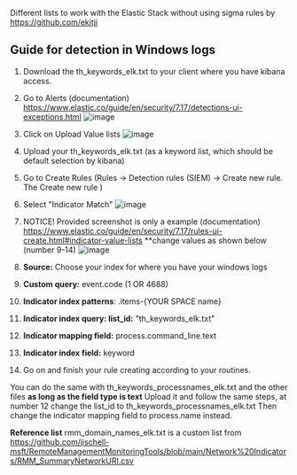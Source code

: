 Different lists to work with the Elastic Stack without using sigma rules by https://github.com/ekitji

## Guide for detection in Windows logs
1. Download the th_keywords_elk.txt to your client where you have kibana access.

2. Go to Alerts (documentation) https://www.elastic.co/guide/en/security/7.17/detections-ui-exceptions.html
![image](https://github.com/Ekitji/ThreatHunting-Keywords/assets/41170494/8edf4151-5a14-4281-9ea3-58eb82020145)

3. Click on Upload Value lists
![image](https://github.com/Ekitji/ThreatHunting-Keywords/assets/41170494/d34a8cb0-77d9-4dde-b818-3c33d18e368b)

5. Upload your th_keywords_elk.txt (as a keyword list, which should be default selection by kibana)
6. Go to Create Rules (Rules → Detection rules (SIEM) → Create new rule. The Create new rule )

7. Select "Indicator Match"
![image](https://github.com/Ekitji/ThreatHunting-Keywords/assets/41170494/7f13d07c-bf3a-4f07-b415-44ff1bd62ba1)

8. NOTICE! Provided screenshot is only a example (documentation) https://www.elastic.co/guide/en/security/7.17/rules-ui-create.html#indicator-value-lists **change values as shown below (number 9-14)
![image](https://github.com/Ekitji/ThreatHunting-Keywords/assets/41170494/a8daaa41-44ee-434b-803a-8263ad1370cd)

9. **Source:** Choose your index for where you have your windows logs

10. **Custom query:** event.code (1 OR 4688)

11. **Indicator index patterns**: .items-{YOUR SPACE name}

12. **Indicator index query: list_id:** "th_keywords_elk.txt"

13. **Indicator mapping field:** process.command_line.text

14. **Indicator index field:** keyword

15. Go on and finish your rule creating according to your routines.


You can do the same with th_keywords_processnames_elk.txt and the other files **as long as the field type is text**
Upload it and follow the same steps, at number 12 change the list_id to th_keywords_processnames_elk.txt
Then change the indicator mapping field to process.name instead.


**Reference list**
rmm_domain_names_elk.txt is a custom list from https://github.com/jischell-msft/RemoteManagementMonitoringTools/blob/main/Network%20Indicators/RMM_SummaryNetworkURI.csv
